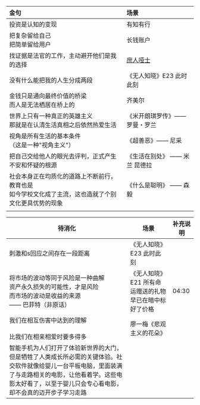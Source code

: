 
| 金句                                                    | 场景                                                                                                                                                                                                                                                               |
| :---------------------------------------------------- | :--------------------------------------------------------------------------------------------------------------------------------------------------------------------------------------------------------------------------------------------------------------- |
| 投资是认知的变现                                              | 有知有行                                                                                                                                                                                                                                                             |
| 把复杂留给自己<br>把简单留给用户                                    | 长钱账户                                                                                                                                                                                                                                                             |
| 找证据是法官的工作，主动避开他们是我的选择                                 | [庶人哑士](https://xueqiu.com/u/4381703788?md5__1038=2840ce7d37-zKm0Suh0Mu%3D0IuzKc%3Dcud%3D3NucuvlFxDyAnTguypUXRlZjP_3CliwifdqcBNg5uvzuRuyziCuvsFuBOuutuiKXtu6%3DbzKucKSjuXxQpuF0Ta3w0mR2uM0yauf0i6huPxiUMuDUXxutwd7usDbugpsxA0CcqORlgyRba5ifaXh0X5uZr5FsuymwmSu0u) |
| 没有什么能把我的人生分成两段                                        | 《无人知晓》E23 此时此刻                                                                                                                                                                                                                                                   |
| 金钱只是通向最终价值的桥梁<br>而人是无法栖居在桥上的                          | 齐美尔                                                                                                                                                                                                                                                              |
| 世界上只有一种真正的英雄主义<br>那就是在认清生活真相之后依然热爱生活                  | 《米开朗琪罗传》—— 罗曼・罗兰                                                                                                                                                                                                                                                 |
| 视角是所有生活的基本条件<br>（这是一种"视角主义"）                          | 《超善恶》—— 尼采                                                                                                                                                                                                                                                       |
| 把自己交给他人的眼光去评判，正式产生不安和怀疑的根源                            | 《生活在别处》 —— 米兰 昆德拉                                                                                                                                                                                                                                                |
| 社会本身正在均质化的道路上不断前行，教育也是<br>如今学校文化成了主流，这也造就了个别文化更具优势的现象 | 《什么是聪明》 —— 森毅                                                                                                                                                                                                                                                    |
|                                                       |                                                                                                                                                                                                                                                                  |


| 待消化                                                                                                          | 场景                            | 补充说明  |
| ------------------------------------------------------------------------------------------------------------ | ----------------------------- | ----- |
| 刺激和s回应之间存在一段距离                                                                                               | 《无人知晓》E23 此时此刻                |       |
| 将市场的波动等同于风险是一种曲解<br>资产永久损失的可能性，才是风险<br>而市场的波动是收益的来源<br>—— 巴菲特（非原话）                                           | 《无人知晓》E21 所有命运赠送的礼物早已在暗中标好了价格 | 04:30 |
| 我们在相互伤害中达到的理解<br><br>比我们在相亲相爱时要多得多<br>                                                                       | 廖一梅《悲观主义的花朵》                  |       |
| 智能手机为人们打开了体验新世界的大门，但是牺牲了人类成长所必需的关键体验。社交软件就像给婴儿一台平板电脑，里面装满了与走路相关的电影，让他看着学。这些电影太好看了，以至于婴儿只会专心看电影，却不会真的迈开步子学习走路 |                               |       |

